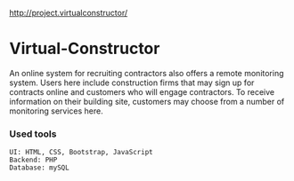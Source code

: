 http://project.virtualconstructor/
# Virtual-Constructor
An online system for recruiting contractors also offers a remote monitoring system. Users here include construction firms that may sign up for contracts online and customers who will engage contractors. To receive information on their building site, customers may choose from a number of monitoring services here.

### Used tools
    UI: HTML, CSS, Bootstrap, JavaScript
    Backend: PHP
    Database: mySQL
